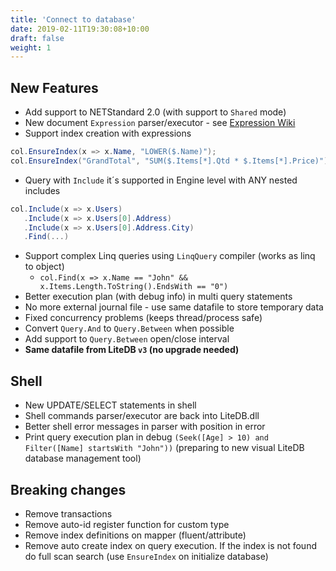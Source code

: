 ```yaml
---
title: 'Connect to database'
date: 2019-02-11T19:30:08+10:00
draft: false
weight: 1
---
```


## New Features
- Add support to NETStandard 2.0 (with support to `Shared` mode)
- New document `Expression` parser/executor - see [Expression Wiki](https://github.com/mbdavid/LiteDB/wiki/Expressions)
- Support index creation with expressions
```C#
col.EnsureIndex(x => x.Name, "LOWER($.Name)");
col.EnsureIndex("GrandTotal", "SUM($.Items[*].Qtd * $.Items[*].Price)");
```
- Query with `Include` it´s supported in Engine level with ANY nested includes
```C#
col.Include(x => x.Users)
   .Include(x => x.Users[0].Address)
   .Include(x => x.Users[0].Address.City)
   .Find(...)
```
- Support complex Linq queries using `LinqQuery` compiler (works as linq to object)
  - `col.Find(x => x.Name == "John" && x.Items.Length.ToString().EndsWith == "0")`
- Better execution plan (with debug info) in multi query statements
- No more external journal file - use same datafile to store temporary data
- Fixed concurrency problems (keeps thread/process safe)
- Convert `Query.And` to `Query.Between` when possible
- Add support to `Query.Between` open/close interval
- **Same datafile from LiteDB `v3` (no upgrade needed)**

## Shell
- New UPDATE/SELECT statements in shell
- Shell commands parser/executor are back into LiteDB.dll
- Better shell error messages in parser with position in error
- Print query execution plan in debug
`(Seek([Age] > 10) and Filter([Name] startsWith "John"))`
(preparing to new visual LiteDB database management tool)

## Breaking changes
- Remove transactions
- Remove auto-id register function for custom type
- Remove index definitions on mapper (fluent/attribute)
- Remove auto create index on query execution. If the index is not found do full scan search (use `EnsureIndex` on initialize database)

